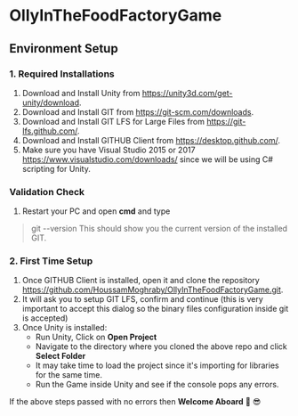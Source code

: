 # OllyInTheFoodFactoryGame

## Environment Setup
### 1. Required Installations 
1. Download and Install Unity from https://unity3d.com/get-unity/download.
2. Download and Install GIT from https://git-scm.com/downloads.
3. Download and Install GIT LFS for Large Files from https://git-lfs.github.com/.
4. Download and Install GITHUB Client from https://desktop.github.com/.
5. Make sure you have Visual Studio 2015 or 2017 https://www.visualstudio.com/downloads/ since we will be using C# scripting for Unity.

### Validation Check
1. Restart your PC and open **cmd** and type
> git --version
This should show you the current version of the installed GIT.

### 2. First Time Setup
1. Once GITHUB Client is installed, open it and clone the repository https://github.com/HoussamMoghraby/OllyInTheFoodFactoryGame.git.
2. It will ask you to setup GIT LFS, confirm and continue (this is very important to accept this dialog so the binary files configuration inside git is accepted)
3. Once Unity is installed:
    - Run Unity, Click on **Open Project**
    - Navigate to the directory where you cloned the above repo and click **Select Folder**
    - It may take time to load the project since it's importing for libraries for the same time.
    - Run the Game inside Unity and see if the console pops any errors.

If the above steps passed with no errors then **Welcome Aboard** :clap: :sunglasses:
